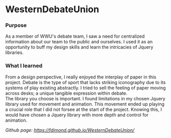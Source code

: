 # WesternDebateUnion

### Purpose
<p>
As a member of WWU's debate team, I saw a need for centralized information about our team to the public and ourselves. I used it as an opportunity to buff my design skills and learn the intricacies of Jquery libraries.
<br>
</p>

### What I learned
<p>
From a design perspective, I really enjoyed the interplay of paper in this project. Debate is the type of sport that lacks striking iconography due to its systems of play existing abstractly. I tried to sell the feeling of paper moving across desks; a unique tangible expression within debate.   
<br>
The library you choose is important. I found limitations in my chosen Jquery library used for movement and animation. This movement ended up playing a crucial role that I did not forsee at the start of the project. Knowing this, I would have chosen a Jquery library with more depth and control for animation. 
<br>
</p>

*Github page: https://fdimond.github.io/WesternDebateUnion/*
